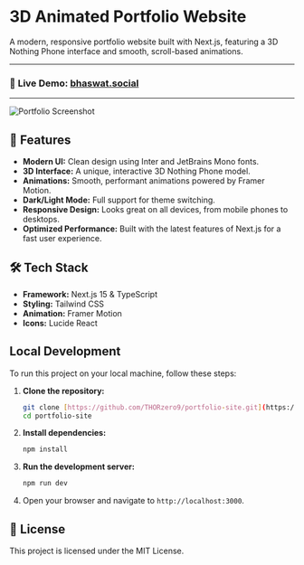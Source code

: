 # 3D Animated Portfolio Website

A modern, responsive portfolio website built with Next.js, featuring a 3D Nothing Phone interface and smooth, scroll-based animations.

---

### 🔗 **Live Demo:** [bhaswat.social](https://bhaswat.social)

---

![Portfolio Screenshot](https://i.ibb.co/TMFf5fNB/portfolio-screenshot.png)

## 🚀 Features

-   **Modern UI:** Clean design using Inter and JetBrains Mono fonts.
-   **3D Interface:** A unique, interactive 3D Nothing Phone model.
-   **Animations:** Smooth, performant animations powered by Framer Motion.
-   **Dark/Light Mode:** Full support for theme switching.
-   **Responsive Design:** Looks great on all devices, from mobile phones to desktops.
-   **Optimized Performance:** Built with the latest features of Next.js for a fast user experience.

## 🛠️ Tech Stack

-   **Framework:** Next.js 15 & TypeScript
-   **Styling:** Tailwind CSS
-   **Animation:** Framer Motion
-   **Icons:** Lucide React

## Local Development

To run this project on your local machine, follow these steps:

1.  **Clone the repository:**
    ```bash
    git clone [https://github.com/THORzero9/portfolio-site.git](https://github.com/THORzero9/portfolio-site.git)
    cd portfolio-site
    ```

2.  **Install dependencies:**
    ```bash
    npm install
    ```

3.  **Run the development server:**
    ```bash
    npm run dev
    ```

4.  Open your browser and navigate to `http://localhost:3000`.

## 📜 License

This project is licensed under the MIT License.